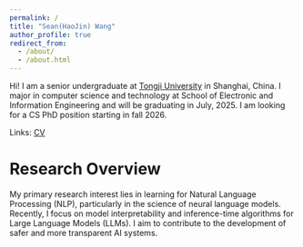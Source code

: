 ```yaml
---
permalink: /
title: "Sean(HaoJin) Wang"
author_profile: true
redirect_from: 
  - /about/
  - /about.html
---
```


Hi! I am a senior undergraduate at [Tongji University](https://en.tongji.edu.cn/) in Shanghai, China. I major in computer science and technology at School of Electronic and Information Engineering and will be graduating in July, 2025. I am looking for a CS PhD position starting in fall 2026.

Links: [CV](../assets/Sean.pdf)


Research Overview
======
My primary research interest lies in learning for Natural Language Processing (NLP), particularly in the science
of neural language models. Recently, I focus on model interpretability and inference-time algorithms for Large
Language Models (LLMs). I aim to contribute to the development of safer and more transparent AI systems.
